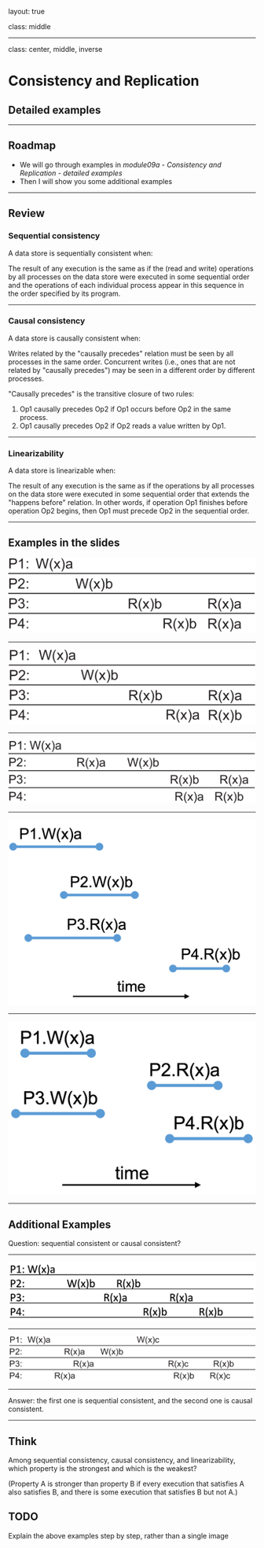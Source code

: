 layout: true

class: middle

---

class: center, middle, inverse

# Consistency and Replication

## Detailed examples

---

## Roadmap

- We will go through examples in *module09a - Consistency and Replication -
  detailed examples*
- Then I will show you some additional examples

---

## Review

### Sequential consistency

A data store is sequentially consistent when:

The result of any execution is the same as if the (read and write) operations by
all processes on the data store were executed in some sequential order and the
operations of each individual process appear in this sequence in the order
specified by its program.

---

### Causal consistency

A data store is causally consistent when:

Writes related by the "causally precedes" relation must be seen by all processes
in the same order. Concurrent writes (i.e., ones that are not related by
"causally precedes") may be seen in a different order by different processes.

"Causally precedes" is the transitive closure of two rules:
1. Op1 causally precedes Op2 if Op1 occurs before Op2 in the same process.
2. Op1 causally precedes Op2 if Op2 reads a value written by Op1.

---

### Linearizability

A data store is linearizable when:

The result of any execution is the same as if the operations by all processes on
the data store were executed in some sequential order that extends the "happens
before" relation. In other words, if operation Op1 finishes before operation Op2
begins, then Op1 must precede Op2 in the sequential order.

---

## Examples in the slides

![:centerwidth 80%](figs/prove_sequential_consistency.png)

---

![:centerwidth 80%](figs/disprove_sequential_consistency.png)

---

![:centerwidth 80%](figs/disprove_causal_consistency.png)

---

![:centerwidth 60%](figs/prove_linearizability.png)

---

![:centerwidth 60%](figs/disprove_linearizability.png)

---

## Additional Examples

Question: sequential consistent or causal consistent?

---

![:centerwidth 80%](figs/additional_example_1.png)

---

![:centerwidth 80%](figs/additional_example_2.png)

---

Answer: the first one is sequential consistent, and the second one is causal
consistent.

---

## Think

Among sequential consistency, causal consistency, and linearizability, which
property is the strongest and which is the weakest?

(Property A is stronger than property B if every execution that satisfies A also
satisfies B, and there is some execution that satisfies B but not A.)

## TODO

Explain the above examples step by step, rather than a single image
